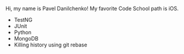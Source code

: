 Hi, my name is Pavel Danilchenko!
My favorite Code School path is iOS.

* TestNG
* JUnit
* Python
* MongoDB
* Killing history using git rebase
